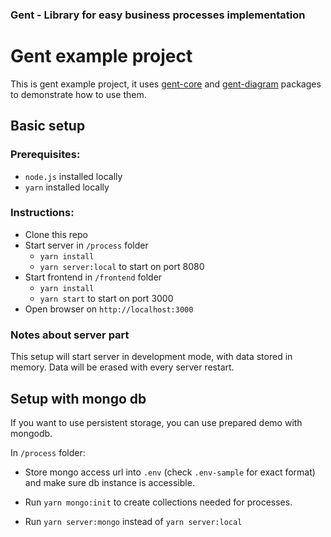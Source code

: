 ### Gent - Library for easy business processes implementation

# Gent example project

This is gent example project, it uses [gent-core](https://github.com/stepan662/gent/tree/master/gent-core) and [gent-diagram](https://github.com/stepan662/gent/tree/master/gent-diagram) packages to demonstrate how to use them.

## Basic setup

### Prerequisites:

- `node.js` installed locally
- `yarn` installed locally

### Instructions:

- Clone this repo
- Start server in `/process` folder
  - `yarn install`
  - `yarn server:local` to start on port 8080
- Start frontend in `/frontend` folder
  - `yarn install`
  - `yarn start` to start on port 3000
- Open browser on `http://localhost:3000`

### Notes about server part

This setup will start server in development mode, with data stored in memory. Data will be erased with every server restart.

## Setup with mongo db

If you want to use persistent storage, you can use prepared demo with mongodb.

In `/process` folder:

- Store mongo access url into `.env` (check `.env-sample` for exact format) and make sure db instance is accessible.

- Run `yarn mongo:init` to create collections needed for processes.

- Run `yarn server:mongo` instead of `yarn server:local`
